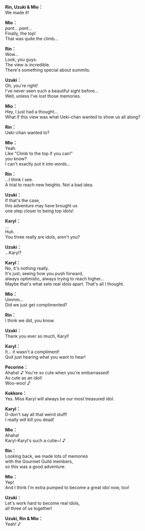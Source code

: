 # 

  
**Rin, Uzuki & Mio：**  
We made it!  
  
**Mio：**  
*pant*... *pant*...  
 Finally, the top!  
That was quite the climb...  
  
**Rin：**  
Wow...  
 Look, you guys.  
The view is incredible.  
There's something special about summits.  
  
**Uzuki：**  
Oh, you're right!  
I've never seen such a beautiful sight before...  
Well, unless I've lost those memories.  
  
**Mio：**  
Hey, I just had a thought...  
What if this view was what Ueki-chan wanted to show us all along?  
  
**Rin：**  
Ueki-chan wanted to?  
  
**Mio：**  
Yeah.  
 Like \"Climb to the top if you can!\"  
 you know?  
I can't exactly put it into words...  
  
**Rin：**  
...I think I see.  
A trial to reach new heights. Not a bad idea.  
  
**Uzuki：**  
If that's the case,  
 this adventure may have brought us  
one step closer to being top idols!  
  
**Karyl：**  
...  
Huh.  
 You three really are idols, aren't you?  
  
**Uzuki：**  
...Karyl?  
  
**Karyl：**  
No, it's nothing really.  
 It's just, seeing how you push forward,  
always optimistic, always trying to reach higher...  
Maybe that's what sets real idols apart. That's all I thought.  
  
**Mio：**  
Ummm...  
 Did we just get complimented?  
  
**Rin：**  
I think we did, you know.  
  
**Uzuki：**  
Thank you ever so much, Karyl!  
  
**Karyl：**  
It... it wasn't a compliment!  
Quit just hearing what you want to hear!  
  
**Pecorine：**  
Ahaha! ♪ You're so cute when you're embarrassed!  
As cute as an idol!  
 Woo-woo! ♪  
  
**Kokkoro：**  
Yes. Miss Karyl will always be our most treasured idol.  
  
**Karyl：**  
D-don't say all that weird stuff!  
I really will kill you dead!  
  
**Mio：**  
Ahaha!  
Karyl-Karyl's such a cutie~! ♪  
  
**Rin：**  
Looking back, we made lots of memories  
with the Gourmet Guild members,  
so this was a good adventure.  
  
**Mio：**  
Yep!  
And I think I'm extra pumped to become a great idol now, too!  
  
**Uzuki：**  
Let's work hard to become real idols,  
 all three of us together!  
  
**Uzuki, Rin & Mio：**  
Yeah! ♪  

